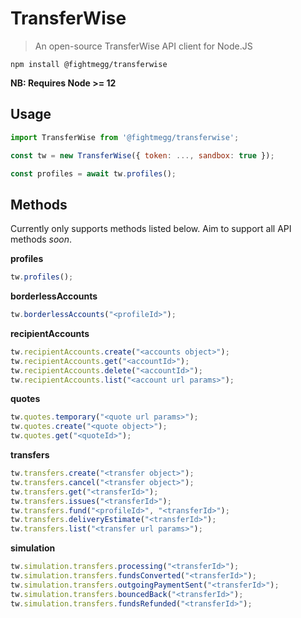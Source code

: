 # TransferWise

> An open-source TransferWise API client for Node.JS

`npm install @fightmegg/transferwise`

**NB: Requires Node >= 12**

## Usage

```js
import TransferWise from '@fightmegg/transferwise';

const tw = new TransferWise({ token: ..., sandbox: true });

const profiles = await tw.profiles();
```

## Methods

Currently only supports methods listed below. Aim to support all API methods _soon_.

**profiles**

```js
tw.profiles();
```

**borderlessAccounts**

```js
tw.borderlessAccounts("<profileId>");
```

**recipientAccounts**

```js
tw.recipientAccounts.create("<accounts object>");
tw.recipientAccounts.get("<accountId>");
tw.recipientAccounts.delete("<accountId>");
tw.recipientAccounts.list("<account url params>");
```

**quotes**

```js
tw.quotes.temporary("<quote url params>");
tw.quotes.create("<quote object>");
tw.quotes.get("<quoteId>");
```

**transfers**

```js
tw.transfers.create("<transfer object>");
tw.transfers.cancel("<transfer object>");
tw.transfers.get("<transferId>");
tw.transfers.issues("<transferId>");
tw.transfers.fund("<profileId>", "<transferId>");
tw.transfers.deliveryEstimate("<transferId>");
tw.transfers.list("<transfer url params>");
```

**simulation**

```js
tw.simulation.transfers.processing("<transferId>");
tw.simulation.transfers.fundsConverted("<transferId>");
tw.simulation.transfers.outgoingPaymentSent("<transferId>");
tw.simulation.transfers.bouncedBack("<transferId>");
tw.simulation.transfers.fundsRefunded("<transferId>");
```
